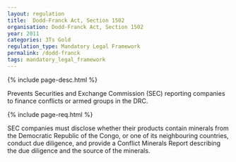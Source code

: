 ```yaml
---
layout: regulation
title:  Dodd-Franck Act, Section 1502
organisation: Dodd-Franck Act, Section 1502
year: 2011
categories: 3Ts Gold
regulation_type: Mandatory Legal Framework
permalink: /dodd-franck
tags: mandatory_legal_framework
---
```


{% include page-desc.html %}

Prevents Securities and Exchange Commission (SEC) reporting companies to finance conflicts or armed groups in the DRC.

{% include page-req.html %}

SEC companies must disclose whether their products contain minerals from the Democratic Republic of the Congo, or one of its neighbouring countries, conduct due diligence, and provide a Conflict Minerals Report describing the due diligence and the source of the minerals.
